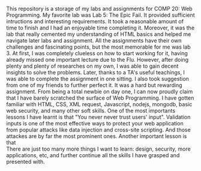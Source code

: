 This repository is a storage of my labs and assignments for COMP 20: Web Programming. 
My favorite lab was Lab 5: The Epic Fail. It provided sufficient intructions and interesting requirements. It took a reasonable amount of time to finish and I had an enjoyable time completing it. Moreover, it was the lab that really cemented my understanding of HTML basics and helped me navigate later labs and assignment.
All the assignments have their own challenges and fascinating points, but the most memorable for me was lab 3. At first, I was completely clueless on how to start working for it, having already missed one important lecture due to the Flu. However, after doing plenty and plenty of researches on my own, I was able to gain decent insights to solve the problems. Later, thanks to a TA's useful teachings, I was able to complete the assignment in one sitting. I also took suggestion from one of my friends to further perfect it. It was a hard but rewarding assignment.
From being a total newbie on day one, I can now proudly claim that I have barely scratched the surface of Web Programming. I have gotten familiar with HTML, CSS, XML request, Javascript, nodejs, mongodb, basic web security, and many other soft skills.
One of the most importants lessons I have learnt is that "You never never trust users' input". Validation inputs is one of the most effective ways to protect your web application from popular attacks like data injection and cross-site scripting. And those attackes are by far the most prominent ones. Another important lesson is that    
There are just too many more things I want to learn: design, security, more applications, etc, and further continue all the skills I have grasped and presented with.